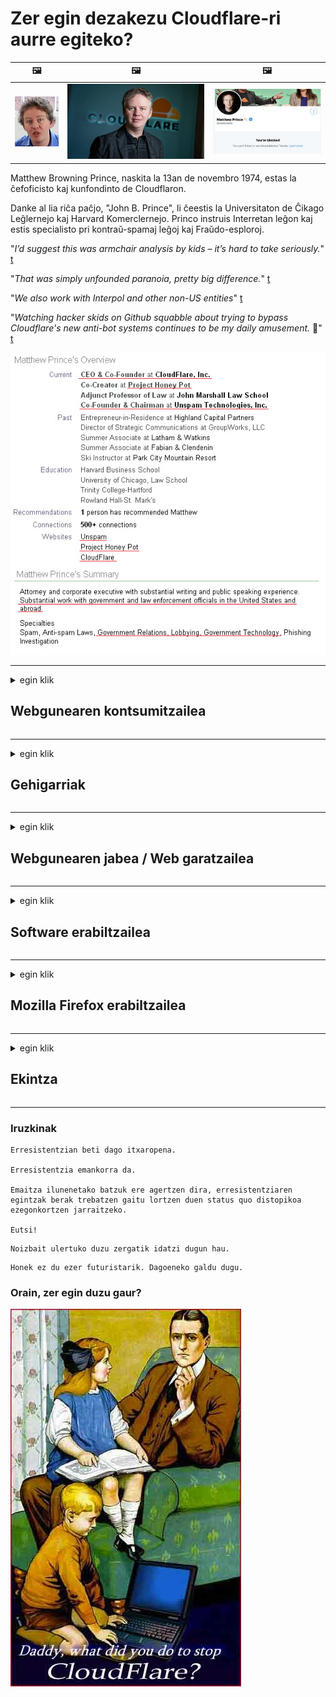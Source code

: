 # Zer egin dezakezu Cloudflare-ri aurre egiteko?

| 🖼 | 🖼 | 🖼 |
| --- | --- | --- |
| ![](../image/matthew_prince_teen.jpg) | ![](../image/matthew_prince.jpg) | ![](../image/blockedbymatthewprince.jpg) |


Matthew Browning Prince, naskita la 13an de novembro 1974, estas la ĉefoficisto kaj kunfondinto de Cloudflaron.

Danke al lia riĉa paĉjo, "John B. Prince", li ĉeestis la Universitaton de Ĉikago Leĝlernejo kaj Harvard Komerclernejo.
Princo instruis Interretan leĝon kaj estis specialisto pri kontraŭ-spamaj leĝoj kaj Fraŭdo-esploroj.


"*I’d suggest this was armchair analysis by kids – it’s hard to take seriously.*" [t](https://www.theguardian.com/technology/2015/nov/19/cloudflare-accused-by-anonymous-helping-isis)

"*That was simply unfounded paranoia, pretty big difference.*"  [t](https://twitter.com/xxdesmus/status/992757936123359233)

"*We also work with Interpol and other non-US entities*" [t](https://twitter.com/eastdakota/status/1203028504184360960)

"*Watching hacker skids on Github squabble about trying to bypass Cloudflare's new anti-bot systems continues to be my daily amusement.* 🍿" [t](https://twitter.com/eastdakota/status/1273277839102656515)


![](../image/whoismp.jpg)

---


<details>
<summary>egin klik

## Webgunearen kontsumitzailea
</summary>


- Gustatzen zaizun webguneak Cloudflare erabiltzen badu, esan Cloudflare ez erabiltzeko.
  - Facebook, Reddit, Twitter edo Mastodon bezalako sare sozialetan irrintziak egiteak ez du inolako diferentziarik. [Ekintzak hashtag-ak baino altuagoak dira.](https://twitter.com/phyzonloop/status/1274132092490862594)
  - Saiatu webgunearen jabearekin harremanetan jartzen zure burua erabilgarria izan nahi baduzu.

[Cloudflare-k esan zuen](https://github.com/Eloston/ungoogled-chromium/issues/783):
```
Arazoak dituzun zerbitzu edo gune zehatzen administratzaileengana jotzea eta zure esperientzia partekatzea gomendatzen dizugu.
```

[Ez baduzu eskatzen, webgunearen jabeak ez du inoiz arazo hau ezagutzen.](../PEOPLE.md)

![](../image/liberapay.jpg)

[Adibide arrakastatsua](https://counterpartytalk.org/t/turn-off-cloudflare-on-counterparty-co-plz/164/5).<br>
Arazoren bat duzu? [Goratu zure ahotsa orain.](https://github.com/maraoz/maraoz.github.io/issues/1) Beheko adibidea.

```
Enpresen zentsura eta masa zaintza laguntzen ari zara.
http://crimeflare.eu.org
```

```
Zure web orria CloudFlare-ren pribatutasuna gehiegizko erabilera duen hormako lorategi pribatuan dago.
http://crimeflare.eu.org
```

- Hartu denbora pixka bat webgunearen pribatutasun politika irakurtzeko.
  - webgunea Cloudflare-ren atzean badago edo webguneak Cloudflare-rekin konektatutako zerbitzuak erabiltzen baditu.

"Cloudflare" zer den azaldu behar du eta baimena eskatu zure datuak Cloudflare-rekin partekatzeko. Hori egin ezean konfiantza urratuko da eta aipatutako webgunea saihestu beharko litzateke.

[Hemen dago pribatutasun politikaren adibide onargarria](https://archive.is/bDlTz) ("Subprocessors" > "Entity Name")

```
Zure pribatutasun politika irakurri dut eta ezin dut Cloudflare hitza aurkitu.
Nire datuak Cloudflare-ra elikatzen jarraitzen baduzu zurekin datuak partekatzeari uko egiten diot.
http://crimeflare.eu.org
```

Cloudflare hitza ez duen pribatutasun politikaren adibidea da.
[Liberland Jobs](https://archive.is/daKIr) [privacy policy](https://docsend.com/view/feiwyte):

![](../image/cfwontobey.jpg)

Cloudflare-k bere pribatutasun politika du.
[Cloudflare-k jendea maite du.](https://www.reddit.com/r/GamerGhazi/comments/2s64fe/be_wary_reporting_to_cloudflare/)

Hemen duzu adibide on bat webgunean erregistratzeko inprimakian.
AFAIK, zero webguneak egiten du hau. Konfiantza izango al duzu?

```
"Erregistratu XYZ-en" sakatuta, gure zerbitzu baldintzak eta pribatutasun adierazpena onartzen dituzu.
Zure datuak Cloudflare-rekin partekatzea ere onartzen duzu eta cloudflare-ren pribatutasun-adierazpena ere onartzen duzu.
Cloudflare-k zure informazioa filtratzen badu edo gure zerbitzariekin konektatzen uzten ez badizu, ez da gure errua. [*]

[ Izena eman ] [ ez nago ados ]
```
[*] [PEOPLE.md](../PEOPLE.md)


- Saiatu haien zerbitzua ez erabiltzen. Gogoratu Cloudflare-k ikusten ari zarela.
  - ["I'm in your TLS, sniffin' your passworz"](../image/iminurtls.jpg)

- Bilatu beste webgune bat. Interneten badaude alternatibak eta aukerak!

- Konbentzitu lagunak Tor egunero erabiltzeko.
  - Anonimotasunak internet irekiaren estandarra izan behar du!
  - [Kontuan izan Tor proiektuari ez zaiola gustatzen proiektu hau.](../HISTORY.md)

</details>

------

<details>
<summary>egin klik

## Gehigarriak
</summary>

- Zure arakatzailea Firefox, Tor Browser edo Ungoogled Chromium bada, erabili beheko gehigarri hauetako bat.
  - Beste gehigarri berri bat gehitu nahi baduzu, galdetu lehen.


| Izena | Garatzailea | Laguntza | Ezin blokeatu | Ezin da jakinarazi | Chrome |
| -------- | -------- | -------- | -------- | -------- | -------- |
| [Bloku Cloudflaron MITM-Atakon](../subfiles/about.bcma.md) | #Addon | [ ? ](http://crimeflare.eu.org/) | **Bai**     | **Bai**     |  **Bai** |
| [Ĉu ligoj estas vundeblaj al MITM-atako?](../subfiles/about.ismm.md) | #Addon | [ ? ](http://crimeflare.eu.org/) | Ez     | **Bai**     |  **Bai** |
| [Ĉu ĉi tiuj ligoj blokos Tor-uzanton?](../subfiles/about.isat.md) | #Addon | [ ? ](http://crimeflare.eu.org/) | Ez     | **Bai**     |  **Bai** |
| [Block Cloudflare MITM Attack](https://trac.torproject.org/projects/tor/attachment/ticket/24351/block_cloudflare_mitm_attack-1.0.14.1-an%2Bfx.xpi)<br>[**DELETED BY TOR PROJECT**](../HISTORY.md) | nullius | [ ? ](../tool/block_cloudflare_mitm_fx), [Link](http://crimeflare.eu.org/) | **Bai**     | **Bai**     |  Ez |
| [TPRB](http://34ahehcli3epmhbu2wbl6kw6zdfl74iyc4vg3ja4xwhhst332z3knkyd.onion/) | Sw | [ ? ](http://34ahehcli3epmhbu2wbl6kw6zdfl74iyc4vg3ja4xwhhst332z3knkyd.onion/) | **Bai**     | **Bai**     |  Ez |
| [Detect Cloudflare](https://addons.mozilla.org/en-US/firefox/addon/detect-cloudflare/) | Frank Otto | [ ? ](https://github.com/traktofon/cf-detect) | Ez     | **Bai**     |  Ez |
| [True Sight](https://addons.mozilla.org/en-US/firefox/addon/detect-cloudflare-plus/) | claustromaniac | [ ? ](https://github.com/claustromaniac/detect-cloudflare-plus) | Ez     | **Bai**     |  Ez |
| [Which Cloudflare datacenter am I visiting?](https://addons.mozilla.org/en-US/firefox/addon/cf-pop/) | 依云 | [ ? ](https://github.com/lilydjwg/cf-pop) | Ez     | **Bai**     |  Ez |


- "Decentraleyes" -ek "CDNJS (Cloudflare)" konexioa eten dezake.
  - Eskaera asko sareetara iristea eragozten du, eta tokiko fitxategiak zerbitzatzen ditu guneak ez hausteko.
  - Garatzaileak erantzun zion: "[very concerning indeed](https://github.com/Synzvato/decentraleyes/issues/236#issuecomment-352049501)", "[widespread usage severely centralizes the web](https://github.com/Synzvato/decentraleyes/issues/251#issuecomment-366752049)"

- [Cloudflare ziurtagiria zure Agintaritza Ziurtagiritik (CA) ere kendu edo mesfidatu dezakezu.](https://www.ssl.com/how-to/remove-root-certificate-firefox/)

</details>

------

<details>
<summary>egin klik

## Webgunearen jabea / Web garatzailea
</summary>


![](../image/word_cloudflarefree.jpg)

- Ez erabili Cloudflare irtenbidea, Aldia.
  - Hori baino hobeto egin dezakezu, ezta? [Hona hemen nola kendu Cloudflare harpidetzak, planak, domeinuak edo kontuak.](https://support.cloudflare.com/hc/en-us/articles/200167776-Removing-subscriptions-plans-domains-or-accounts)

| 🖼 | 🖼 |
| --- | --- |
| ![](../image/htmlalertcloudflare.jpg) | ![](../image/htmlalertcloudflare2.jpg) |

- Bezero gehiago nahi al dituzu? Badakizu zer egin. Iradokizuna "lerroaren gainetik" dago.
  - [Kaixo, "Zure pribatutasuna seriotasunez hartzen dugu" idatzi duzu, baina "403 Errorea debekatutako proxy anonimoak ez dira onartzen" jaso dut.](https://it.slashdot.org/story/19/02/19/0033255/stop-saying-we-take-your-privacy-and-security-seriously) Zergatik blokeatzen duzu Tor Or VPN? Eta zergatik blokeatzen dituzu aldi baterako mezu elektronikoak?

![](../image/anonexist.jpg)

- Cloudflare erabiltzeak etenen aukerak handituko ditu. Bisitariek ezin dute zure webgunera sartu zure zerbitzaria ez badago edo Cloudflare ez badago.
  - [Benetan pentsatu al zenuen Cloudflare ez dela inoiz jaitsiko?](https://www.ibtimes.com/cloudflare-down-not-working-sites-producing-504-gateway-timeout-errors-2618008) [Another](https://twitter.com/Jedduff/status/1097875615997399040) [sample](https://twitter.com/search?f=tweets&vertical=default&q=Cloudflare%20is%20having%20problems). [Need more](../PEOPLE.md)?

![](../image/cloudflareinternalerror.jpg)

- Cloudflare erabiltzeak zure "API zerbitzua", "software eguneratze zerbitzaria" edo "RSS jarioa" proxy gisa erabiltzeak zure bezeroari kalte egingo dio. Bezero batek deitu zizun eta "Ezin dut zure APIa gehiago erabili" esan zizun, eta ez dakizu zer gertatzen ari den. Cloudflare-k zure bezeroa isilik blokea dezake. Ondo dagoela uste al duzu?
  - RSS irakurgailuaren bezero eta RSS irakurgailu ugari daude linean. Zergatik argitaratzen duzu RSS jarioa jendeari harpidetzea baimentzen ez baduzu?

![](../image/rssfeedovercf.jpg)

- HTTPS ziurtagiria behar al duzu? Erabili "Enkriptatu dezagun" edo erosi besterik ez CA enpresan.

- DNS zerbitzaria behar al duzu? Ezin duzu zure zerbitzaria konfiguratu? Zer moduz: [Hurricane Electric Free DNS](https://dns.he.net/), [Dyn.com](https://dyn.com/dns/), [1984 Hosting](https://www.1984hosting.com/), [Afraid.Org (Administratzaileak ezabatu zure kontua TOR erabiltzen baduzu)](https://freedns.afraid.org/)
  - [Alternativoj al DNS](../subfiles/alternative.domaindns.md)

- Ostatu zerbitzuaren bila zabiltza? Doakoa bakarrik? Zer moduz: [Onion Service](http://vww6ybal4bd7szmgncyruucpgfkqahzddi37ktceo3ah7ngmcopnpyyd.onion/en/security/network-security/tor/onionservices-best-practices), [Free Web Hosting Area](https://freewha.com/), [Autistici/Inventati Web Site Hosting](https://www.autinv5q6en4gpf4.onion/services/website), [Github Pages](https://pages.github.com/), [Surge](https://surge.sh/)
  - [Cloudflare-ren alternatibak](../subfiles/alternative.cloudflare.md)

- "Cloudflare-ipfs.com" erabiltzen ari zara? [Ba al dakizu Cloudflare IPFS txarra dela?](../PEOPLE.md)

- Instalatu OWASP eta Fail2Ban bezalako Web aplikazioen suebakia zure zerbitzarian eta konfiguratu behar bezala.
  - Tor blokeatzea ez da irtenbide bat. Ez zigortu denak erabiltzaile txar txikiengatik soilik.

- Birbideratu edo blokeatu "Cloudflare Warp" erabiltzaileak zure webgunera sartzeko. Ahal baduzu, eman arrazoia.

> IP zerrenda: "[Cloudflare-ren uneko IP barrutiak](cloudflare_inc/)"

> A: Blokeatu besterik ez duzu

```
server {
...
deny 173.245.48.0/20;
deny 103.21.244.0/22;
deny 103.22.200.0/22;
deny 103.31.4.0/22;
deny 141.101.64.0/18;
deny 108.162.192.0/18;
deny 190.93.240.0/20;
deny 188.114.96.0/20;
deny 197.234.240.0/22;
deny 198.41.128.0/17;
deny 162.158.0.0/15;
deny 104.16.0.0/12;
deny 172.64.0.0/13;
deny 131.0.72.0/22;
deny 2400:cb00::/32;
deny 2606:4700::/32;
deny 2803:f800::/32;
deny 2405:b500::/32;
deny 2405:8100::/32;
deny 2a06:98c0::/29;
deny 2c0f:f248::/32;
...
}
```

> B: Birbideratu abisu orrira

```
http {
...
geo $iscf {
default 0;
173.245.48.0/20 1;
103.21.244.0/22 1;
103.22.200.0/22 1;
103.31.4.0/22 1;
141.101.64.0/18 1;
108.162.192.0/18 1;
190.93.240.0/20 1;
188.114.96.0/20 1;
197.234.240.0/22 1;
198.41.128.0/17 1;
162.158.0.0/15 1;
104.16.0.0/12 1;
172.64.0.0/13 1;
131.0.72.0/22 1;
2400:cb00::/32 1;
2606:4700::/32 1;
2803:f800::/32 1;
2405:b500::/32 1;
2405:8100::/32 1;
2a06:98c0::/29 1;
2c0f:f248::/32 1;
}
...
}

server {
...
if ($iscf) {rewrite ^ https://example.com/cfwsorry.php;}
...
}

<?php
header('HTTP/1.1 406 Not Acceptable');
echo <<<CLOUDFLARED
Thank you for visiting ourwebsite.com!<br />
We are sorry, but we can't serve you because your connection is being intercepted by Cloudflare.<br />
Please read http://crimeflare.eu.org for more information.<br />
CLOUDFLARED;
die();
```

- Konfiguratu Tor Onion Service edo I2P insite askatasunean sinesten baduzu eta erabiltzaile anonimoak onartzen badituzu.

- Eskatu aholkuak Clearnet / Tor beste webgune bikoitzeko operadoreei eta egin lagun anonimoak!

</details>

------

<details>
<summary>egin klik

## Software erabiltzailea
</summary>


- Discord CloudFlare erabiltzen ari da. Alternatibak? Gomendatzen dugu [**Briar** (Android)](https://f-droid.org/en/packages/org.briarproject.briar.android/), [Ricochet (PC)](https://ricochet.im/), [Tox + Tor (Android/PC)](https://tox.chat/download.html)
  - Briarrek Tor deabrua biltzen du, beraz, Orbot instalatu beharrik ez izateko.
  - Qwtch garatzaileek, Open Privacy, stop_cloudflare proiektua ezabatu dute git zerbitzutik abisatu gabe.

- Debian GNU / Linux edo edozein eratorri erabiltzen baduzu, harpidetu: [bug #831835](https://bugs.debian.org/cgi-bin/bugreport.cgi?bug=831835). Ahal baduzu, lagundu adabakia egiaztatzen eta lagundu mantentzaileari onartzen duen ala ez ondorioztatzen.

- Beti gomendatu arakatzaile hauek.

| Izena | Garatzailea | Laguntza | Iruzkina |
| -------- | -------- | -------- | -------- |
| [Ungoogled-Chromium](https://ungoogled-software.github.io/ungoogled-chromium-binaries/) | Eloston | [ ? ](https://github.com/Eloston/ungoogled-chromium) | PC (Win, Mac, Linux)  _!Tor_ |
| [Bromite](https://www.bromite.org/fdroid) | Bromite | [ ? ](https://github.com/bromite/bromite/issues) | Android  _!Tor_ |
| [Tor Browser](https://www.torproject.org/download/) | Tor Project | [ ? ](https://support.torproject.org/) | PC (Win, Mac, Linux)  _Tor_|
| [Tor Browser Android](https://www.torproject.org/download/) | Tor Project | [ ? ](https://support.torproject.org/) | Android  _Tor_|
| [Onion Browser](https://itunes.apple.com/us/app/onion-browser/id519296448?mt=8) | Mike Tigas | [ ? ](https://github.com/OnionBrowser/OnionBrowser/issues) | Apple iOS  _Tor_|
| [GNU/Icecat](https://www.gnu.org/software/gnuzilla/) | GNU | [ ? ](https://www.gnu.org/software/gnuzilla/) | PC (Linux) |
| [IceCatMobile](https://f-droid.org/en/packages/org.gnu.icecat/) | GNU | [ ? ](https://lists.gnu.org/mailman/listinfo/bug-gnuzilla) | Android |
| [Iridium Browser](https://iridiumbrowser.de/about/) | Iridium | [ ? ](https://github.com/iridium-browser/iridium-browser/) | PC (Win, Mac, Linux, OpenBSD) |


Beste software batzuen pribatutasuna ezin hobea da. Horrek ez du esan nahi Tor arakatzailea "perfektua" denik.
Interneten eta teknologian ez dago% 100 segurua ezta% 100 pribatua ere.

- Ez duzu Tor erabili nahi? Tor deabruarekin edozein arakatzaile erabil dezakezu.
  - [Kontuan izan Tor proiektuari ez zaiola hau gustatzen.](https://support.torproject.org/tbb/tbb-9/) Erabili Tor Browser hori egiteko gai bazara.
- [Nola erabili Chromium Tor-ekin](../subfiles/chromium_tor.md)


Hitz egin dezagun beste softwarearen pribatutasunaz.

- [Benetan Firefox erabili behar baduzu, aukeratu "Firefox ESR".](https://www.mozilla.org/en-US/firefox/organizations/)
  - [Firefox - Spyware Watchdog](https://spyware.neocities.org/articles/firefox.html)
  - [Firefoxek adierazpen askea baztertzen du, adierazpen askea debekatzen du](https://web.archive.org/web/20200423010026/https://reclaimthenet.org/firefox-rejects-free-speech-bans-free-speech-commenting-plugin-dissenter-from-its-extensions-gallery/)
  - ["100+ beherakada. Badirudi software enpresa bati eskatzea ... softwarea gehiegi dela egun."](https://old.reddit.com/r/firefox/comments/gutdiw/weve_got_work_to_do_the_mozilla_blog/fslbbb6/)
  - [A, zergatik erakusten dit Firefoxek babestutako estekak nire URL barran?](https://www.reddit.com/r/firefox/comments/jybx2w/uh_why_is_firefox_showing_me_sponsored_links_in/)
  - [Mozilla - Devil Incarnate](https://digdeeper.neocities.org/ghost/mozilla.html)

- [Gogoratu, Mozilla Cloudflare zerbitzua erabiltzen ari dela.](https://www.robtex.com/dns-lookup/www.mozilla.org) [Cloudflare-ren DNS zerbitzua ere erabiltzen ari dira beren produktuan.](https://www.theregister.co.uk/2018/03/21/mozilla_testing_dns_encryption/)

- [Mozillak ofizialki ezetsi zuen txartel hori.](https://bugzilla.mozilla.org/show_bug.cgi?id=1426618)

- [Firefox Focus txantxa da.](https://github.com/mozilla-mobile/focus-android/issues/1743) [Telemetria itzaliko dutela agindu zuten baina aldatu egin zuten.](https://github.com/mozilla-mobile/focus-android/issues/4210)

- [PaleMoon / Basilisk garatzaileak Cloudflare maite du.](https://github.com/mozilla-mobile/focus-android/issues/1743#issuecomment-345993097)
  - [Pale Moon-en Archive Server-ek malware hil eta 18 hilabetez hedatu zuen](https://www.reddit.com/r/privacytoolsIO/comments/cc808y/pale_moons_archive_server_hacked_and_spread/)
  - Tor erabiltzaileak ere gorroto ditu - "[Ea etsaia den Tor-era. Uste dut gune gehienek Torrekiko etsaiak izan beharko luketela bere gehiegizko faktore handia kontuan hartuta.](https://github.com/yacy/yacy_search_server/issues/314#issuecomment-565932097)"

- [Waterfox-ek "etxeko telefonoak" arazo larriak ditu](https://spyware.neocities.org/articles/waterfox.html)

- [Google Chrome spyware bat da.](https://www.gnu.org/proprietary/malware-google.en.html)
  - [Google-k zure jarduera profilatzen du.](https://spyware.neocities.org/articles/chrome.html)

- [SRWare Iron-ek telefono gehiegi egiten ditu etxeko konexioarekin.](https://spyware.neocities.org/articles/iron.html) Google domeinuetara ere konektatzen da.

- [Brave Browser zerrenda zurian Facebook / Twitter jarraitzaile.](https://www.bleepingcomputer.com/news/security/facebook-twitter-trackers-whitelisted-by-brave-browser/)
  - [Hemen gai gehiago.](https://spyware.neocities.org/articles/brave.html)
  - [binance kidea IDa](https://twitter.com/cryptonator1337/status/1269594587716374528)

- [Microsoft Edge-k Facebook-i Flash kodea erabiltzaileen bizkarrean exekutatzen uzten dio.](https://www.zdnet.com/article/microsoft-edge-lets-facebook-run-flash-code-behind-users-backs/)

- [Vivaldik ez du zure pribatutasuna errespetatzen.](https://spyware.neocities.org/articles/vivaldi.html)

- [Opera spyware maila: Oso altua](https://spyware.neocities.org/articles/opera.html)

- Apple iOS: [Ez zenuke iOS batere erabili behar, malwarea delako batez ere.](https://www.gnu.org/proprietary/malware-apple.html)

Hori dela eta, goiko taulan soilik gomendatzen dugu. Beste ezer ez.

</details>

------

<details>
<summary>egin klik

## Mozilla Firefox erabiltzailea
</summary>


- "Firefox Nightly" -k arazketa-mailako informazioa bidaliko du Mozilla zerbitzarietara baztertzeko metodorik gabe.
  - [Mozilla zerbitzariak Cloudflare ari dira entzuten](https://www.digwebinterface.com/?hostnames=www.mozilla.org%0D%0Amozilla.cloudflare-dns.com&type=&ns=resolver&useresolver=8.8.4.4&nameservers=)

- Posible da Firefox Mozilla zerbitzarietara konektatzea debekatzea.
  - [Mozillaren gidalerroen txantiloiak](https://github.com/mozilla/policy-templates/blob/master/README.md)
  - Gogoan izan trikimailu honek geroko bertsioan funtzionatzeari utz diezaiokeela, Mozillak bere burua zuritzea gustatzen zaiolako.
  - Erabili suebakia eta DNS iragazkia guztiz blokeatzeko.

"`/distribution/policies.json`"

>     "WebsiteFilter": {
> 		"Block": [
> 		"*://*.mozilla.com/*",
> 		"*://*.mozilla.net/*",
> 		"*://*.mozilla.org/*",
> 		"*://webcompat.com/*",
> 		"*://*.firefox.com/*",
> 		"*://*.thunderbird.net/*",
> 		"*://*.cloudflare.com/*"
> 		]
>     },


- ~~Eman mozillaren aztarnari buruzko akats baten berri, Cloudflare ez erabiltzeko esanez.~~ Bugzillari buruzko akatsen berri eman da. Jende askok bere kezka agertu zuen, hala ere akatsa administratzaileak ezkutatu zuen 2018an.

- DoH desgaitu dezakezu Firefox-en.
  - [Aldatu firefox-en DNS hornitzaile lehenetsia](../subfiles/change-firefox-dns.md)

![](../image/firefoxdns.jpg)

- [ISP ez diren DNSak erabili nahi badituzu, pentsa ezazu OpenNIC Tier2 DNS zerbitzua edo Cloudflare ez den DNS zerbitzuren bat erabiltzea.](https://wiki.opennic.org/start)
![](../image/opennic.jpg)
  - Blokeatu Cloudflare DNSarekin. [Crimeflare DNS](../subfiles/service.publicdns.md)

- Tor DNS ebazle gisa erabil dezakezu. [Tor aditua ez bazara, egin galdera hemen.](https://tor.stackexchange.com/)

> **Nola?**
> 1. Deskargatu Tor eta instalatu zure ordenagailuan.
> 2. Gehitu lerro hau "torrc" fitxategira.
> DNSPort 127.0.0.1:53
> 3. Berrabiarazi Tor.
> 4. Ezarri zure ordenagailuaren DNS zerbitzaria "127.0.0.1" gisa.

</details>

------

<details>
<summary>egin klik

## Ekintza
</summary>


- Kontatu ingurukoei Cloudflare-ren arriskuak.

- [Lagundu biltegi hau hobetzen.](http://crimeflare.eu.org)
  - Bai zerrendak, bai horren aurkako argudioak eta xehetasunak.

- [Dokumentatu eta oso publiko egin gauzak gaizki doazenez Cloudflare-rekin (eta antzeko enpresekin), ziurtatu biltegi hau aipatzen duzula hori egiten duzunean](http://crimeflare.eu.org) :)

- Lortu Tor gehiago erabiltzen duten jende gehiago lehenespenez, webgunea munduko hainbat lekuren ikuspegitik bizi dezaten.

- Hasi taldeak, sare sozialetan eta haragizko espazioan, mundua Cloudflare-tik askatzera dedikatuta.

- Dagokionean, estekatu biltegi honetako talde hauetara - hau talde gisa lan egiteko koordinatzeko gunea izan daiteke.

- [Hasi Cloudflare-ri alternatiba esanguratsua eskain diezaiokeen kooperatiba.](../subfiles/alternative.cloudflare.md)

- Jakin iezaguzu alternatibarik gutxienez Cloudflare-ren aurkako geruza anitzeko defentsa eskaintzen laguntzeko.

- Cloudflare bezeroa bazara, ezarri zure pribatutasun ezarpenak eta itxaron haiek urratzen dituzten arte.
  - [Ondoren, eraman itzazu spamaren aurkako / pribatutasun urraketaren kargura.](https://twitter.com/thexpaw/status/1108424723233419264)

- Amerikako Estatu Batuetan bazaude eta aipatutako webgunea banku edo kontulari bat bada, saiatu legezko presioa egiten Gramm – Leach – Bliley Act-en arabera edo DIsabilities Act duten amerikarrak eta jakinarazi noraino heltzen zaren. .

- Webgunea gobernuko gunea bada, saiatu legezko presioa egiten AEBetako Konstituzioaren 1. Aldaketaren arabera.

- EBko herritarra bazara, jarri webgunearekin harremanetan zure datu pertsonalak Datuen Babeserako Arau Orokorraren arabera. Zure informazioa emateari uko egiten badiote, hori legearen urraketa da.

- Euren webgunean zerbitzua eskaintzen dutela dioten enpresei kontsumitzaileen babeserako erakundeei eta BBBri "iragarki faltsu" gisa jakinarazten diete. Cloudflare webguneak Cloudflare zerbitzariek hornitzen dituzte.

- [ITUk AEBetako testuinguruan iradoki du Cloudflare nahikoa handia izaten ari dela monopolioen aurkako legea gainetik botatzeko.](https://www.itu.int/en/ITU-T/Workshops-and-Seminars/20181218/Documents/Geoff_Huston_Presentation.pdf)

- Pentsa daiteke GNU GPL 4. bertsioak zerbitzu horren atzean iturburu kodea gordetzeari buruzko xedapen bat izan dezakeela, GPLv4 eta ondorengo programa guztientzat gutxienez iturburu kodea Tor erabiltzaileak diskriminatzen ez dituen euskarri baten bidez eskuragarria izatea eskatzen duena.

</details>

------

### Iruzkinak

```
Erresistentzian beti dago itxaropena.

Erresistentzia emankorra da.

Emaitza ilunenetako batzuk ere agertzen dira, erresistentziaren egintzak berak trebatzen gaitu lortzen duen status quo distopikoa ezegonkortzen jarraitzeko.

Eutsi!
```

```
Noizbait ulertuko duzu zergatik idatzi dugun hau.
```

```
Honek ez du ezer futuristarik. Dagoeneko galdu dugu.
```

### Orain, zer egin duzu gaur?


![](../image/stopcf.jpg)

